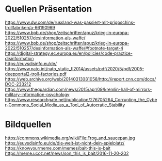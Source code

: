 # Quellen Präsentation
https://www.dw.com/de/russland-was-passiert-mit-prigoschins-trollfabriken/a-66190969 \
https://www.bpb.de/shop/zeitschriften/apuz/krieg-in-europa-2022/510257/desinformation-als-waffe/ \
https://www.bpb.de/shop/zeitschriften/apuz/krieg-in-europa-2022/510257/desinformation-als-waffe/#footnote-target-4 \
https://digital-strategy.ec.europa.eu/en/policies/code-practice-disinformation \
https://euvsdisinfo.eu/de/ \
https://www.nato.int/nato_static_fl2014/assets/pdf/2020/5/pdf/2005-deepportal2-troll-factories.pdf \
https://web.archive.org/web/20140313031058/http://ireport.cnn.com/docs/DOC-233212 \
https://www.theguardian.com/news/2015/apr/09/kremlin-hall-of-mirrors-military-information-psychology \
https://www.researchgate.net/publication/276705264_Corrupting_the_Cyber-Commons_Social_Media_as_a_Tool_of_Autocratic_Stability

# Bildquellen

https://commons.wikimedia.org/wiki/File:Frog_and_saucepan.jpg \
https://euvsdisinfo.eu/de/die-welt-ist-nicht-dein-spielplatz/ \
https://knowyourmeme.com/memes/bait-this-is-bait \
https://meme.ucoz.net/news/son_this_is_bait/2016-11-20-202
